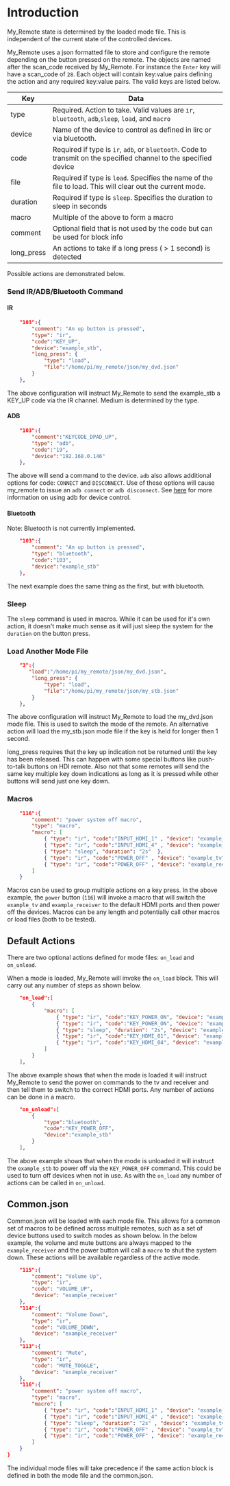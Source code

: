 # Introduction

My_Remote state is determined by the loaded mode file.  This is independent of the current state of the controlled devices.

My_Remote uses a json formatted file to store and configure the remote depending on the button pressed on the remote.  The objects are named after the scan_code received by My_Remote.  For instance the `Enter` key will have a scan_code of `28`.  Each object will contain key:value pairs defining the action and any required key:value pairs.  The valid keys are listed below.

| Key        | Data                                                                                                               |
| ---------- | ------------------------------------------------------------------------------------------------------------------ |
| type       | Required.  Action to take.  Valid values are `ir`, `bluetooth`, `adb`,`sleep`, `load`, and `macro`                 |
| device     | Name of the device to control as defined in lirc or via bluetooth.                                                 |
| code       | Required if type is `ir`, `adb`, or `bluetooth`. Code to transmit on the specified channel to the specified device |
| file       | Required if type is `load`.  Specifies the name of the file to load. This will clear out the current mode.         |
| duration   | Required if type is `sleep`.  Specifies the duration to sleep in seconds                                           |
| macro      | Multiple of the above to form a macro                                                                              |
| comment    | Optional field that is not used by the code but can be used for block info                                         |
| long_press | An actions to take if a long press ( > 1 second) is detected                                                       |

Possible actions are demonstrated below.

### Send IR/ADB/Bluetooth Command

#### IR

```json
    "103":{
        "comment": "An up button is pressed",
        "type": "ir",
        "code":"KEY_UP",
        "device":"example_stb",
        "long_press": {
            "type": "load",
            "file":"/home/pi/my_remote/json/my_dvd.json"
        }
    },
```

The above configuration will instruct My_Remote to send the example_stb a KEY_UP code via the IR channel.  Medium is determined by the type.

#### ADB

```json
    "103":{
        "comment":"KEYCODE_DPAD_UP",
        "type": "adb",
        "code":"19",
        "device":"192.168.0.146"
    },
```

The above will send a command to the device.  `adb` also allows additional options for code: `CONNECT` and `DISCONNECT`.  Use of these options will cause my_remote to issue an `adb connect` or `adb disconnect`.  See [here](nvidia_adb.md) for more information on using adb for device control.

#### Bluetooth

Note: Bluetooth is not currently implemented.

```json
    "103":{
        "comment": "An up button is pressed",
        "type": "bluetooth",
        "code":"103",
        "device":"example_stb"
    },
```

The next example does the same thing as the first, but with bluetooth.

### Sleep
The `sleep` command is used in macros.  While it can be used for it's own action, it doesn't make much sense as it will just sleep the system for the `duration` on the button press.

### Load Another Mode File

```json
    "3":{
       "load":"/home/pi/my_remote/json/my_dvd.json",
        "long_press": {
            "type": "load",
            "file":"/home/pi/my_remote/json/my_stb.json"
        }
    },
```
The above configuration will instruct My_Remote to load the my_dvd.json mode file.  This is used to switch the mode of the remote.  An alternative action will load the my_stb.json mode file if the key is held for longer then 1 second.  

long_press requires that the key up indication not be returned until the key has been released.  This can happen with some special buttons like push-to-talk buttons on HDI remote.  Also not that some remotes will send the same key multiple key down indications as long as it is pressed while other buttons will send just one key down.

### Macros
``` json
    "116":{
        "comment": "power system off macro",
        "type": "macro",
        "macro": [
            { "type": "ir", "code":"INPUT_HDMI_1" , "device": "example_tv" },
            { "type": "ir", "code":"INPUT_HDMI_4" , "device": "example_receiver" },
            { "type": "sleep", "duration": "2s"  },
            { "type": "ir", "code":"POWER_OFF" , "device": "example_tv" },
            { "type": "ir", "code":"POWER_OFF" , "device": "example_receiver" }
        ]
    }
```

Macros can be used to group multiple actions on a key press.  In the above example, the `power` button (`116`) will invoke a macro that will switch the `example_tv` and `example_receiver` to the default HDMI ports and then power off the devices.  Macros can be any length and potentially call other macros or load files (both to be tested).

## Default Actions

There are two optional actions defined for mode files: `on_load` and `on_unload`.

When a mode is loaded, My_Remote will invoke the `on_load` block.  This will carry out any number of steps as shown below.
``` json
    "on_load":[
        {
            "macro": [
                { "type": "ir", "code":"KEY_POWER_ON", "device": "example_tv" },
                { "type": "ir", "code":"KEY_POWER_ON", "device": "example_receiver"},
                { "type": "sleep", "duration": "2s", "device": "example_tv" },
                { "type": "ir", "code":"KEY_HDMI_01", "device": "example_tv" },
                { "type": "ir", "code":"KEY_HDMI_04", "device": "example_receiver" }
            ]
        }
    ],
```
The above example shows that when the mode is loaded it will instruct My_Remote to send the power on commands to the tv and receiver and then tell them to switch to the correct HDMI ports.  Any number of actions can be done in a macro.

``` json
    "on_unload":[
        {
            "type":"bluetooth",
            "code":"KEY_POWER_OFF",
            "device":"example_stb"
        }
    ],
```
The above example shows that when the mode is unloaded it will instruct the `example_stb` to power off via the `KEY_POWER_OFF` command.  This could be used to turn off devices when not in use.  As with the `on_load` any number of actions can be called in `on_unload`.

## Common.json

Common.json will be loaded with each mode file.  This allows for a common set of macros to be defined across multiple remotes, such as a set of device buttons used to switch modes as shown below.  In the below example, the volume and mute buttons are always mapped to the `example_receiver` and the power button will call a `macro` to shut the system down.  These actions will be available regardless of the active mode.

``` json
    "115":{
        "comment": "Volume Up",
        "type": "ir",
        "code": "VOLUME_UP",
        "device": "example_receiver"
    },
    "114":{
        "comment": "Volume Down",
        "type": "ir",
        "code": "VOLUME_DOWN",
        "device": "example_receiver"
    },
    "113":{
        "comment": "Mute",
        "type": "ir",
        "code": "MUTE_TOGGLE",
        "device": "example_receiver"
    },
    "116":{
        "comment": "power system off macro",
        "type": "macro",
        "macro": [
            { "type": "ir", "code":"INPUT_HDMI_1" , "device": "example_tv" },
            { "type": "ir", "code":"INPUT_HDMI_4" , "device": "example_receiver" },
            { "type": "sleep", "duration": "2s" , "device": "example_tv" },
            { "type": "ir", "code":"POWER_OFF" , "device": "example_tv" },
            { "type": "ir", "code":"POWER_OFF" , "device": "example_receiver" }
        ]
    }
}
```

The individual mode files will take precedence if the same action block is defined in both the mode file and the common.json.
